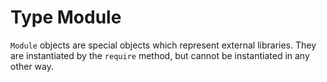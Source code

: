 # Type Module

`Module` objects are special objects which represent external libraries. They are instantiated by the `require` method, but cannot be instantiated in any other way.
